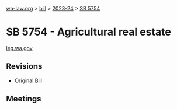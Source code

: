 [wa-law.org](/) > [bill](/bill/) > [2023-24](/bill/2023-24/) > [SB 5754](/bill/2023-24/sb/5754/)

# SB 5754 - Agricultural real estate
[leg.wa.gov](https://app.leg.wa.gov/billsummary?BillNumber=5754&Year=2023&Initiative=false)

## Revisions
* [Original Bill](1/)

## Meetings